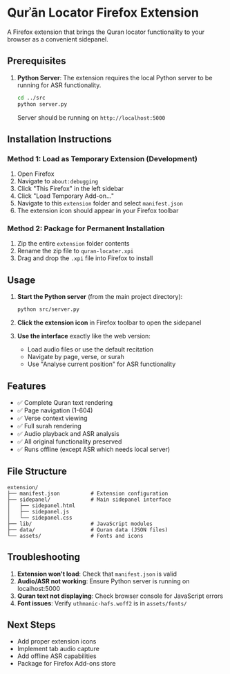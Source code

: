 # Qurʾān Locator Firefox Extension

A Firefox extension that brings the Quran locator functionality to your browser as a convenient sidepanel.

## Prerequisites

1. **Python Server**: The extension requires the local Python server to be running for ASR functionality.
   ```bash
   cd ../src
   python server.py
   ```
   Server should be running on `http://localhost:5000`

## Installation Instructions

### Method 1: Load as Temporary Extension (Development)

1. Open Firefox
2. Navigate to `about:debugging`
3. Click "This Firefox" in the left sidebar
4. Click "Load Temporary Add-on..."
5. Navigate to this `extension` folder and select `manifest.json`
6. The extension icon should appear in your Firefox toolbar

### Method 2: Package for Permanent Installation

1. Zip the entire `extension` folder contents
2. Rename the zip file to `quran-locater.xpi`
3. Drag and drop the `.xpi` file into Firefox to install

## Usage

1. **Start the Python server** (from the main project directory):
   ```bash
   python src/server.py
   ```

2. **Click the extension icon** in Firefox toolbar to open the sidepanel

3. **Use the interface** exactly like the web version:
   - Load audio files or use the default recitation
   - Navigate by page, verse, or surah
   - Use "Analyse current position" for ASR functionality

## Features

- ✅ Complete Quran text rendering
- ✅ Page navigation (1-604)
- ✅ Verse context viewing
- ✅ Full surah rendering
- ✅ Audio playback and ASR analysis
- ✅ All original functionality preserved
- ✅ Runs offline (except ASR which needs local server)

## File Structure

```
extension/
├── manifest.json          # Extension configuration
├── sidepanel/             # Main sidepanel interface
│   ├── sidepanel.html
│   ├── sidepanel.js
│   └── sidepanel.css
├── lib/                   # JavaScript modules
├── data/                  # Quran data (JSON files)
└── assets/                # Fonts and icons
```

## Troubleshooting

1. **Extension won't load**: Check that `manifest.json` is valid
2. **Audio/ASR not working**: Ensure Python server is running on localhost:5000
3. **Quran text not displaying**: Check browser console for JavaScript errors
4. **Font issues**: Verify `uthmanic-hafs.woff2` is in `assets/fonts/`

## Next Steps

- Add proper extension icons
- Implement tab audio capture
- Add offline ASR capabilities
- Package for Firefox Add-ons store
